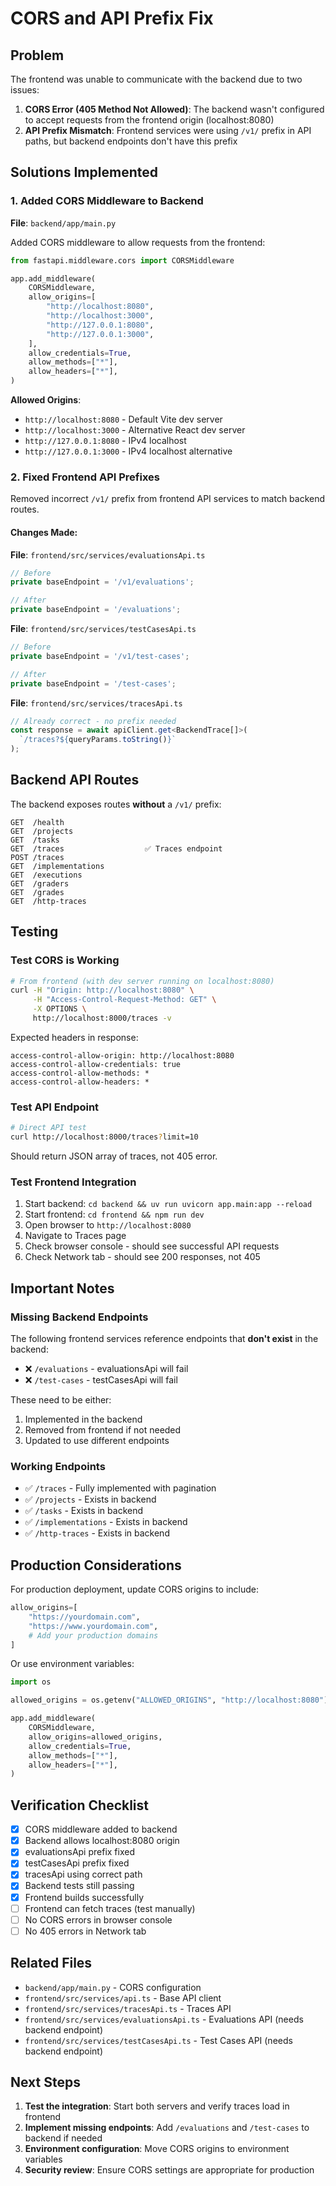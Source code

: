 # CORS and API Prefix Fix

## Problem

The frontend was unable to communicate with the backend due to two issues:

1. **CORS Error (405 Method Not Allowed)**: The backend wasn't configured to accept requests from the frontend origin (localhost:8080)
2. **API Prefix Mismatch**: Frontend services were using `/v1/` prefix in API paths, but backend endpoints don't have this prefix

## Solutions Implemented

### 1. Added CORS Middleware to Backend

**File**: `backend/app/main.py`

Added CORS middleware to allow requests from the frontend:

```python
from fastapi.middleware.cors import CORSMiddleware

app.add_middleware(
    CORSMiddleware,
    allow_origins=[
        "http://localhost:8080",
        "http://localhost:3000",
        "http://127.0.0.1:8080",
        "http://127.0.0.1:3000",
    ],
    allow_credentials=True,
    allow_methods=["*"],
    allow_headers=["*"],
)
```

**Allowed Origins**:
- `http://localhost:8080` - Default Vite dev server
- `http://localhost:3000` - Alternative React dev server
- `http://127.0.0.1:8080` - IPv4 localhost
- `http://127.0.0.1:3000` - IPv4 localhost alternative

### 2. Fixed Frontend API Prefixes

Removed incorrect `/v1/` prefix from frontend API services to match backend routes.

#### Changes Made:

**File**: `frontend/src/services/evaluationsApi.ts`
```typescript
// Before
private baseEndpoint = '/v1/evaluations';

// After
private baseEndpoint = '/evaluations';
```

**File**: `frontend/src/services/testCasesApi.ts`
```typescript
// Before
private baseEndpoint = '/v1/test-cases';

// After
private baseEndpoint = '/test-cases';
```

**File**: `frontend/src/services/tracesApi.ts`
```typescript
// Already correct - no prefix needed
const response = await apiClient.get<BackendTrace[]>(
  `/traces?${queryParams.toString()}`
);
```

## Backend API Routes

The backend exposes routes **without** a `/v1/` prefix:

```
GET  /health
GET  /projects
GET  /tasks
GET  /traces                  ✅ Traces endpoint
POST /traces
GET  /implementations
GET  /executions
GET  /graders
GET  /grades
GET  /http-traces
```

## Testing

### Test CORS is Working

```bash
# From frontend (with dev server running on localhost:8080)
curl -H "Origin: http://localhost:8080" \
     -H "Access-Control-Request-Method: GET" \
     -X OPTIONS \
     http://localhost:8000/traces -v
```

Expected headers in response:
```
access-control-allow-origin: http://localhost:8080
access-control-allow-credentials: true
access-control-allow-methods: *
access-control-allow-headers: *
```

### Test API Endpoint

```bash
# Direct API test
curl http://localhost:8000/traces?limit=10
```

Should return JSON array of traces, not 405 error.

### Test Frontend Integration

1. Start backend: `cd backend && uv run uvicorn app.main:app --reload`
2. Start frontend: `cd frontend && npm run dev`
3. Open browser to `http://localhost:8080`
4. Navigate to Traces page
5. Check browser console - should see successful API requests
6. Check Network tab - should see 200 responses, not 405

## Important Notes

### Missing Backend Endpoints

The following frontend services reference endpoints that **don't exist** in the backend:

- ❌ `/evaluations` - evaluationsApi will fail
- ❌ `/test-cases` - testCasesApi will fail

These need to be either:
1. Implemented in the backend
2. Removed from frontend if not needed
3. Updated to use different endpoints

### Working Endpoints

- ✅ `/traces` - Fully implemented with pagination
- ✅ `/projects` - Exists in backend
- ✅ `/tasks` - Exists in backend
- ✅ `/implementations` - Exists in backend
- ✅ `/http-traces` - Exists in backend

## Production Considerations

For production deployment, update CORS origins to include:

```python
allow_origins=[
    "https://yourdomain.com",
    "https://www.yourdomain.com",
    # Add your production domains
]
```

Or use environment variables:

```python
import os

allowed_origins = os.getenv("ALLOWED_ORIGINS", "http://localhost:8080").split(",")

app.add_middleware(
    CORSMiddleware,
    allow_origins=allowed_origins,
    allow_credentials=True,
    allow_methods=["*"],
    allow_headers=["*"],
)
```

## Verification Checklist

- [x] CORS middleware added to backend
- [x] Backend allows localhost:8080 origin
- [x] evaluationsApi prefix fixed
- [x] testCasesApi prefix fixed
- [x] tracesApi using correct path
- [x] Backend tests still passing
- [x] Frontend builds successfully
- [ ] Frontend can fetch traces (test manually)
- [ ] No CORS errors in browser console
- [ ] No 405 errors in Network tab

## Related Files

- `backend/app/main.py` - CORS configuration
- `frontend/src/services/api.ts` - Base API client
- `frontend/src/services/tracesApi.ts` - Traces API
- `frontend/src/services/evaluationsApi.ts` - Evaluations API (needs backend endpoint)
- `frontend/src/services/testCasesApi.ts` - Test Cases API (needs backend endpoint)

## Next Steps

1. **Test the integration**: Start both servers and verify traces load in frontend
2. **Implement missing endpoints**: Add `/evaluations` and `/test-cases` to backend if needed
3. **Environment configuration**: Move CORS origins to environment variables
4. **Security review**: Ensure CORS settings are appropriate for production
